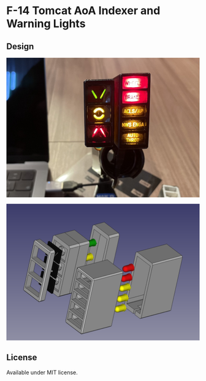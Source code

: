 # F-14 Tomcat AoA Indexer and Warning Lights

## Design

![AoA indexer](assets/aoa.jpg)

![CAD](assets/cad.png)

## License

Available under MIT license.
